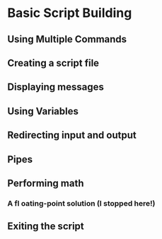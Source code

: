# Basic Script Building

## Using Multiple Commands

## Creating a script file

## Displaying messages

## Using Variables

## Redirecting input and output

## Pipes

## Performing math

### A fl oating-point solution (I stopped here!)

## Exiting the script
